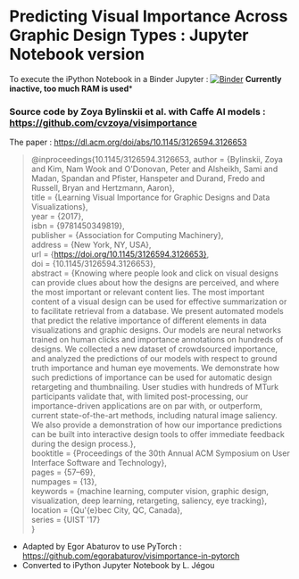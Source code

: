 # Predicting Visual Importance Across Graphic Design Types : Jupyter Notebook version

To execute the iPython Notebook in a Binder Jupyter : [![Binder](https://mybinder.org/badge_logo.svg)](https://mybinder.org/v2/gh/ljegou/visimportance-notebook/HEAD)
**Currently inactive, too much RAM is used***

### Source code by Zoya Bylinskii et al. with Caffe AI models : https://github.com/cvzoya/visimportance

The paper : https://dl.acm.org/doi/abs/10.1145/3126594.3126653

> @inproceedings{10.1145/3126594.3126653,
author = {Bylinskii, Zoya and Kim, Nam Wook and O'Donovan, Peter and Alsheikh, Sami and Madan, Spandan and Pfister, Hanspeter and Durand, Fredo and Russell, Bryan and Hertzmann, Aaron},  
title = {Learning Visual Importance for Graphic Designs and Data Visualizations},  
year = {2017},  
isbn = {9781450349819},  
publisher = {Association for Computing Machinery},  
address = {New York, NY, USA},  
url = {https://doi.org/10.1145/3126594.3126653},  
doi = {10.1145/3126594.3126653},  
abstract = {Knowing where people look and click on visual designs can provide clues about how the designs are perceived, and where the most important or relevant content lies. The most important content of a visual design can be used for effective summarization or to facilitate retrieval from a database. We present automated models that predict the relative importance of different elements in data visualizations and graphic designs. Our models are neural networks trained on human clicks and importance annotations on hundreds of designs. We collected a new dataset of crowdsourced importance, and analyzed the predictions of our models with respect to ground truth importance and human eye movements. We demonstrate how such predictions of importance can be used for automatic design retargeting and thumbnailing. User studies with hundreds of MTurk participants validate that, with limited post-processing, our importance-driven applications are on par with, or outperform, current state-of-the-art methods, including natural image saliency. We also provide a demonstration of how our importance predictions can be built into interactive design tools to offer immediate feedback during the design process.},  
booktitle = {Proceedings of the 30th Annual ACM Symposium on User Interface Software and Technology},  
pages = {57–69},  
numpages = {13},  
keywords = {machine learning, computer vision, graphic design, visualization, deep learning, retargeting, saliency, eye tracking},  
location = {Qu\'{e}bec City, QC, Canada},  
series = {UIST '17}  
}

- Adapted by Egor Abaturov to use PyTorch : https://github.com/egorabaturov/visimportance-in-pytorch
- Converted to iPython Jupyter Notebook by L. Jégou
